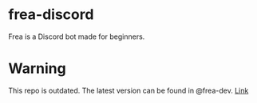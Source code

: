 # frea-discord
Frea is a Discord bot made for beginners. 

# Warning
This repo is outdated. The latest version can be found in @frea-dev. [Link](https://github.com/frea-dev/frea-discord)
